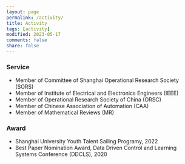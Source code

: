 ```yaml
---
layout: page
permalink: /activity/
title: Activity
tags: [activity]
modified: 2023-05-17 
comments: false
share: false
---
```



### Service

* Member of Committee of Shanghai Operational Research Society (SORS)
* Member of Institute of Electrical and Electronics Engineers (IEEE)
* Member of Operational Research Society of China (ORSC)
* Member of Chinese Association of Automation (CAA) 
* Member of Mathematical Reviews (MR)


### Award

* Shanghai University Youth Talent Sailing Programy, 2022
* Best Paper Nomination Award, Data Driven Control and Learning Systems Conference (DDCLS), 2020
